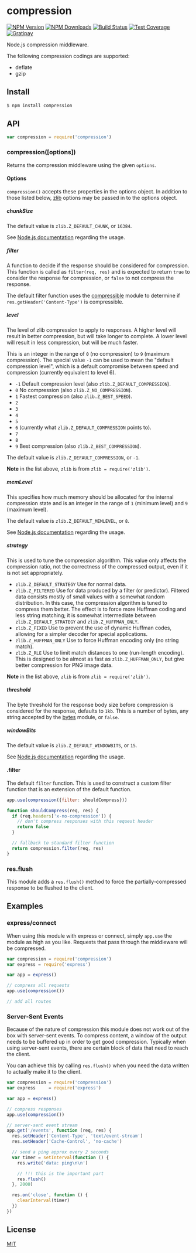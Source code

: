 # compression

[![NPM Version][npm-image]][npm-url]
[![NPM Downloads][downloads-image]][downloads-url]
[![Build Status][travis-image]][travis-url]
[![Test Coverage][coveralls-image]][coveralls-url]
[![Gratipay][gratipay-image]][gratipay-url]

Node.js compression middleware.

The following compression codings are supported:

  - deflate
  - gzip

## Install

```bash
$ npm install compression
```

## API

```js
var compression = require('compression')
```

### compression([options])

Returns the compression middleware using the given `options`.

#### Options

`compression()` accepts these properties in the options object. In addition to
those listed below, [zlib](http://nodejs.org/api/zlib.html) options may be
passed in to the options object.

##### chunkSize

The default value is `zlib.Z_DEFAULT_CHUNK`, or `16384`.

See [Node.js documentation](http://nodejs.org/api/zlib.html#zlib_memory_usage_tuning)
regarding the usage.

##### filter

A function to decide if the response should be considered for compression.
This function is called as `filter(req, res)` and is expected to return
`true` to consider the response for compression, or `false` to not compress
the response.

The default filter function uses the [compressible](https://www.npmjs.com/package/compressible)
module to determine if `res.getHeader('Content-Type')` is compressible.

##### level

The level of zlib compression to apply to responses. A higher level will result
in better compression, but will take longer to complete. A lower level will
result in less compression, but will be much faster.

This is an integer in the range of `0` (no compression) to `9` (maximum
compression). The special value `-1` can be used to mean the "default
compression level", which is a default compromise between speed and
compression (currently equivalent to level 6).

  - `-1` Default compression level (also `zlib.Z_DEFAULT_COMPRESSION`).
  - `0` No compression (also `zlib.Z_NO_COMPRESSION`).
  - `1` Fastest compression (also `zlib.Z_BEST_SPEED`).
  - `2`
  - `3`
  - `4`
  - `5`
  - `6` (currently what `zlib.Z_DEFAULT_COMPRESSION` points to).
  - `7`
  - `8`
  - `9` Best compression (also `zlib.Z_BEST_COMPRESSION`).

The default value is `zlib.Z_DEFAULT_COMPRESSION`, or `-1`.

**Note** in the list above, `zlib` is from `zlib = require('zlib')`.

##### memLevel

This specifies how much memory should be allocated for the internal compression
state and is an integer in the range of `1` (minimum level) and `9` (maximum
level).

The default value is `zlib.Z_DEFAULT_MEMLEVEL`, or `8`.

See [Node.js documentation](http://nodejs.org/api/zlib.html#zlib_memory_usage_tuning)
regarding the usage.

##### strategy

This is used to tune the compression algorithm. This value only affects the
compression ratio, not the correctness of the compressed output, even if it
is not set appropriately.

  - `zlib.Z_DEFAULT_STRATEGY` Use for normal data.
  - `zlib.Z_FILTERED` Use for data produced by a filter (or predictor).
    Filtered data consists mostly of small values with a somewhat random
    distribution. In this case, the compression algorithm is tuned to
    compress them better. The effect is to force more Huffman coding and less
    string matching; it is somewhat intermediate between `zlib.Z_DEFAULT_STRATEGY`
    and `zlib.Z_HUFFMAN_ONLY`.
  - `zlib.Z_FIXED` Use to prevent the use of dynamic Huffman codes, allowing
    for a simpler decoder for special applications.
  - `zlib.Z_HUFFMAN_ONLY` Use to force Huffman encoding only (no string match).
  - `zlib.Z_RLE` Use to limit match distances to one (run-length encoding).
    This is designed to be almost as fast as `zlib.Z_HUFFMAN_ONLY`, but give
    better compression for PNG image data.

**Note** in the list above, `zlib` is from `zlib = require('zlib')`.

##### threshold

The byte threshold for the response body size before compression is considered
for the response, defaults to `1kb`. This is a number of bytes, any string
accepted by the [bytes](https://www.npmjs.com/package/bytes) module, or `false`.

##### windowBits

The default value is `zlib.Z_DEFAULT_WINDOWBITS`, or `15`.

See [Node.js documentation](http://nodejs.org/api/zlib.html#zlib_memory_usage_tuning)
regarding the usage.

#### .filter

The default `filter` function. This is used to construct a custom filter
function that is an extension of the default function.

```js
app.use(compression({filter: shouldCompress}))

function shouldCompress(req, res) {
  if (req.headers['x-no-compression']) {
    // don't compress responses with this request header
    return false
  }

  // fallback to standard filter function
  return compression.filter(req, res)
}
```

### res.flush

This module adds a `res.flush()` method to force the partially-compressed
response to be flushed to the client.

## Examples

### express/connect

When using this module with express or connect, simply `app.use` the module as
high as you like. Requests that pass through the middleware will be compressed.

```js
var compression = require('compression')
var express = require('express')

var app = express()

// compress all requests
app.use(compression())

// add all routes
```

### Server-Sent Events

Because of the nature of compression this module does not work out of the box
with server-sent events. To compress content, a window of the output needs to
be buffered up in order to get good compression. Typically when using server-sent
events, there are certain block of data that need to reach the client.

You can achieve this by calling `res.flush()` when you need the data written to
actually make it to the client.

```js
var compression = require('compression')
var express     = require('express')

var app = express()

// compress responses
app.use(compression())

// server-sent event stream
app.get('/events', function (req, res) {
  res.setHeader('Content-Type', 'text/event-stream')
  res.setHeader('Cache-Control', 'no-cache')

  // send a ping approx every 2 seconds
  var timer = setInterval(function () {
    res.write('data: ping\n\n')

    // !!! this is the important part
    res.flush()
  }, 2000)

  res.on('close', function () {
    clearInterval(timer)
  })
})
```

## License

[MIT](LICENSE)

[npm-image]: https://img.shields.io/npm/v/compression.svg?style=flat
[npm-url]: https://npmjs.org/package/compression
[travis-image]: https://img.shields.io/travis/expressjs/compression.svg?style=flat
[travis-url]: https://travis-ci.org/expressjs/compression
[coveralls-image]: https://img.shields.io/coveralls/expressjs/compression.svg?style=flat
[coveralls-url]: https://coveralls.io/r/expressjs/compression?branch=master
[downloads-image]: https://img.shields.io/npm/dm/compression.svg?style=flat
[downloads-url]: https://npmjs.org/package/compression
[gratipay-image]: https://img.shields.io/gratipay/dougwilson.svg?style=flat
[gratipay-url]: https://www.gratipay.com/dougwilson/
